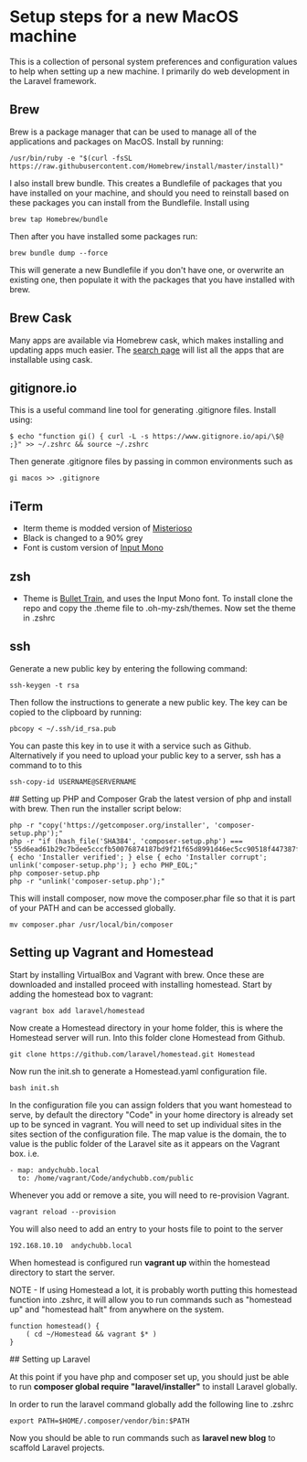 # Setup steps for a new MacOS machine
This is a collection of personal system preferences and configuration values to help when setting up a new machine. I primarily do web development in the Laravel framework.

## Brew
Brew is a package manager that can be used to manage all of the applications and packages on MacOS. Install by running:

```
/usr/bin/ruby -e "$(curl -fsSL https://raw.githubusercontent.com/Homebrew/install/master/install)"
```

I also install brew bundle. This creates a Bundlefile of packages that you have installed on your machine, and should you need to reinstall based on these packages you can install from the Bundlefile. Install using

```
brew tap Homebrew/bundle
```

Then after you have installed some packages run:

```
brew bundle dump --force
```

This will generate a new Bundlefile if you don't have one, or overwrite an existing one, then populate it with the packages that you have installed with brew.

## Brew Cask
Many apps are available via Homebrew cask, which makes installing and updating apps much easier. The [search page](https://caskroom.github.io/search) will list all the apps that are installable using cask.

## gitignore.io
This is a useful command line tool for generating .gitignore files. Install using:

```
$ echo "function gi() { curl -L -s https://www.gitignore.io/api/\$@ ;}" >> ~/.zshrc && source ~/.zshrc
```

Then generate .gitignore files by passing in common environments such as

```
gi macos >> .gitignore
```

## iTerm
- Iterm theme is modded version of [Misterioso](https://github.com/flooose/misterioso-iterm2)
- Black is changed to a 90% grey
- Font is custom version of [Input Mono](http://input.fontbureau.com/)

## zsh
- Theme is [Bullet Train](https://github.com/caiogondim/bullet-train.zsh), and uses the Input Mono font. To install clone the repo and copy the .theme file to .oh-my-zsh/themes. Now set the theme in .zshrc

## ssh
Generate a new public key by entering the following command:

```
ssh-keygen -t rsa
```

Then follow the instructions to generate a new public key. The key can be copied to the clipboard by running:

```
pbcopy < ~/.ssh/id_rsa.pub
```

You can paste this key in to use it with a service such as Github. Alternatively if you need to upload your public key to a server, ssh has a command to to this

```
ssh-copy-id USERNAME@SERVERNAME
```

## Setting up PHP and Composer
Grab the latest version of php and install with brew. Then run the installer script below:

```
php -r "copy('https://getcomposer.org/installer', 'composer-setup.php');"
php -r "if (hash_file('SHA384', 'composer-setup.php') === '55d6ead61b29c7bdee5cccfb50076874187bd9f21f65d8991d46ec5cc90518f447387fb9f76ebae1fbbacf329e583e30') { echo 'Installer verified'; } else { echo 'Installer corrupt'; unlink('composer-setup.php'); } echo PHP_EOL;"
php composer-setup.php
php -r "unlink('composer-setup.php');"
```

This will install composer, now move the composer.phar file so that it is part of your PATH and can be accessed globally.

```
mv composer.phar /usr/local/bin/composer
```

## Setting up Vagrant and Homestead
Start by installing VirtualBox and Vagrant with brew. Once these are downloaded and installed proceed with installing homestead. Start by adding the homestead box to vagrant:

```
vagrant box add laravel/homestead
```

Now create a Homestead directory in your home folder, this is where the Homestead server will run. Into this folder clone Homestead from Github.

```
git clone https://github.com/laravel/homestead.git Homestead
```

Now run the init.sh to generate a Homestead.yaml configuration file.

```
bash init.sh
```

In the configuration file you can assign folders that you want homestead to serve, by default the directory "Code" in your home directory is already set up to be synced in vagrant. You will need to set up individual sites in the sites section of the configuration file. The map value is the domain, the to value is the public folder of the Laravel site as it appears on the Vagrant box. i.e.

```
- map: andychubb.local
  to: /home/vagrant/Code/andychubb.com/public
```

Whenever you add or remove a site, you will need to re-provision Vagrant.

```
vagrant reload --provision
```

You will also need to add an entry to your hosts file to point to the server

```
192.168.10.10  andychubb.local
```

When homestead is configured run **vagrant up** within the homestead directory to start the server.

NOTE - If using Homestead a lot, it is probably worth putting this homestead function into .zshrc, it will allow you to run commands such as "homestead up" and "homestead halt" from anywhere on the system.

```
function homestead() {
    ( cd ~/Homestead && vagrant $* )
}
```

## Setting up Laravel

At this point if you have php and composer set up, you should just be able to run **composer global require "laravel/installer"** to install Laravel globally.

In order to run the laravel command globally add the following line to .zshrc

```
export PATH=$HOME/.composer/vendor/bin:$PATH
```

Now you should be able to run commands such as **laravel new blog** to scaffold Laravel projects.

